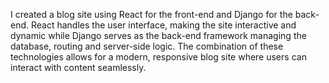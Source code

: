 I created a blog site using React for the front-end and Django for the back-end. React handles the user interface, making the site interactive and dynamic while Django serves as the back-end framework managing the database, routing and server-side logic. The combination of these technologies allows for a modern, responsive blog site where users can interact with content seamlessly.
